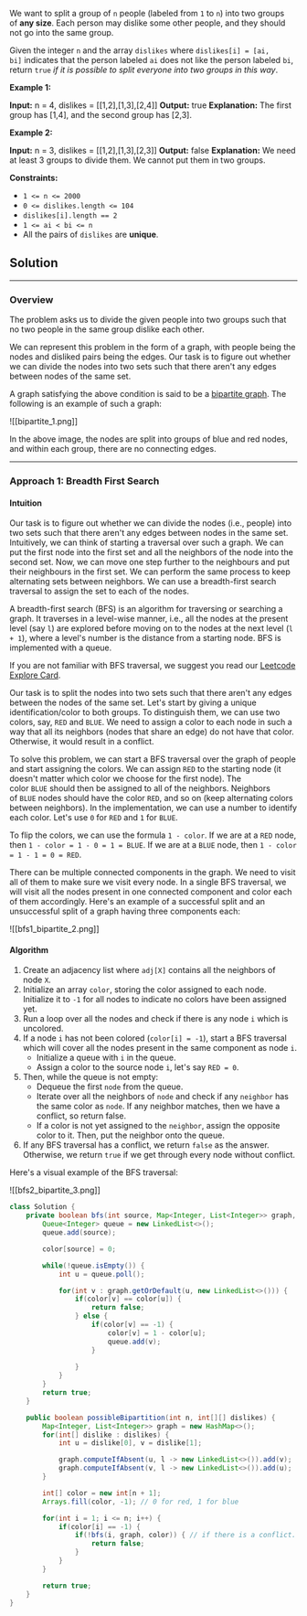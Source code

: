 We want to split a group of `n` people (labeled from `1` to `n`) into two groups of **any size**. Each person may dislike some other people, and they should not go into the same group.

Given the integer `n` and the array `dislikes` where `dislikes[i] = [ai, bi]` indicates that the person labeled `ai` does not like the person labeled `bi`, return `true` _if it is possible to split everyone into two groups in this way_.

**Example 1:**

**Input:** n = 4, dislikes = [[1,2],[1,3],[2,4]]
**Output:** true
**Explanation:** The first group has [1,4], and the second group has [2,3].

**Example 2:**

**Input:** n = 3, dislikes = [[1,2],[1,3],[2,3]]
**Output:** false
**Explanation:** We need at least 3 groups to divide them. We cannot put them in two groups.

**Constraints:**

- `1 <= n <= 2000`
- `0 <= dislikes.length <= 104`
- `dislikes[i].length == 2`
- `1 <= ai < bi <= n`
- All the pairs of `dislikes` are **unique**.

## Solution

---

### Overview

The problem asks us to divide the given people into two groups such that no two people in the same group dislike each other.

We can represent this problem in the form of a graph, with people being the nodes and disliked pairs being the edges. Our task is to figure out whether we can divide the nodes into two sets such that there aren't any edges between nodes of the same set.

A graph satisfying the above condition is said to be a [bipartite graph](https://en.wikipedia.org/wiki/Bipartite_graph). The following is an example of such a graph:

![[bipartite_1.png]]

In the above image, the nodes are split into groups of blue and red nodes, and within each group, there are no connecting edges.

---

### Approach 1: Breadth First Search

#### Intuition

Our task is to figure out whether we can divide the nodes (i.e., people) into two sets such that there aren't any edges between nodes in the same set. Intuitively, we can think of starting a traversal over such a graph. We can put the first node into the first set and all the neighbors of the node into the second set. Now, we can move one step further to the neighbours and put their neighbours in the first set. We can perform the same process to keep alternating sets between neighbors. We can use a breadth-first search traversal to assign the set to each of the nodes.

A breadth-first search (BFS) is an algorithm for traversing or searching a graph. It traverses in a level-wise manner, i.e., all the nodes at the present level (say `l`) are explored before moving on to the nodes at the next level (`l + 1`), where a level's number is the distance from a starting node. BFS is implemented with a queue.

If you are not familiar with BFS traversal, we suggest you read our [Leetcode Explore Card](https://leetcode.com/explore/featured/card/graph/620/breadth-first-search-in-graph/).

Our task is to split the nodes into two sets such that there aren't any edges between the nodes of the same set. Let's start by giving a unique identification/color to both groups. To distinguish them, we can use two colors, say, `RED` and `BLUE`. We need to assign a color to each node in such a way that all its neighbors (nodes that share an edge) do not have that color. Otherwise, it would result in a conflict.

To solve this problem, we can start a BFS traversal over the graph of people and start assigning the colors. We can assign `RED` to the starting node (it doesn't matter which color we choose for the first node). The color `BLUE` should then be assigned to all of the neighbors. Neighbors of `BLUE` nodes should have the color `RED`, and so on (keep alternating colors between neighbors). In the implementation, we can use a number to identify each color. Let's use `0` for `RED` and `1` for `BLUE`.

To flip the colors, we can use the formula `1 - color`. If we are at a `RED` node, then `1 - color = 1 - 0 = 1 = BLUE`. If we are at a `BLUE` node, then `1 - color = 1 - 1 = 0 = RED`.

There can be multiple connected components in the graph. We need to visit all of them to make sure we visit every node. In a single BFS traversal, we will visit all the nodes present in one connected component and color each of them accordingly. Here's an example of a successful split and an unsuccessful split of a graph having three components each:

![[bfs1_bipartite_2.png]]

#### Algorithm

1. Create an adjacency list where `adj[X]` contains all the neighbors of node `X`.
2. Initialize an array `color`, storing the color assigned to each node. Initialize it to `-1` for all nodes to indicate no colors have been assigned yet.
3. Run a loop over all the nodes and check if there is any node `i` which is uncolored.
4. If a node `i` has not been colored (`color[i] = -1`), start a BFS traversal which will cover all the nodes present in the same component as node `i`.
    - Initialize a queue with `i` in the queue.
    - Assign a color to the source node `i`, let's say `RED = 0`.
5. Then, while the queue is not empty:
    - Dequeue the first `node` from the queue.
    - Iterate over all the neighbors of `node` and check if any `neighbor` has the same color as `node`. If any neighbor matches, then we have a conflict, so return false.
    - If a color is not yet assigned to the `neighbor`, assign the opposite color to it. Then, put the neighbor onto the queue.
6. If any BFS traversal has a conflict, we return `false` as the answer. Otherwise, we return `true` if we get through every node without conflict.

Here's a visual example of the BFS traversal:

![[bfs2_bipartite_3.png]]

```java
class Solution {
    private boolean bfs(int source, Map<Integer, List<Integer>> graph, int[] color) {
        Queue<Integer> queue = new LinkedList<>();
        queue.add(source);

        color[source] = 0;

        while(!queue.isEmpty()) {
            int u = queue.poll();

            for(int v : graph.getOrDefault(u, new LinkedList<>())) {
                if(color[v] == color[u]) {
                    return false;
                } else {
                    if(color[v] == -1) {
                        color[v] = 1 - color[u];
                        queue.add(v);
                    }
                    
                }
            }
        }
        return true;
    }

    public boolean possibleBipartition(int n, int[][] dislikes) {
        Map<Integer, List<Integer>> graph = new HashMap<>();
        for(int[] dislike : dislikes) {
            int u = dislike[0], v = dislike[1];

            graph.computeIfAbsent(u, l -> new LinkedList<>()).add(v);
            graph.computeIfAbsent(v, l -> new LinkedList<>()).add(u);
        }

        int[] color = new int[n + 1];
        Arrays.fill(color, -1); // 0 for red, 1 for blue

        for(int i = 1; i <= n; i++) {
            if(color[i] == -1) {
                if(!bfs(i, graph, color)) { // if there is a conflict.
                    return false;
                }
            }
        }

        return true;
    }
}
```